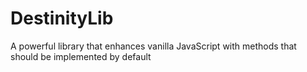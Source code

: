 # DestinityLib
A powerful library that enhances vanilla JavaScript with methods that should be implemented by default 
